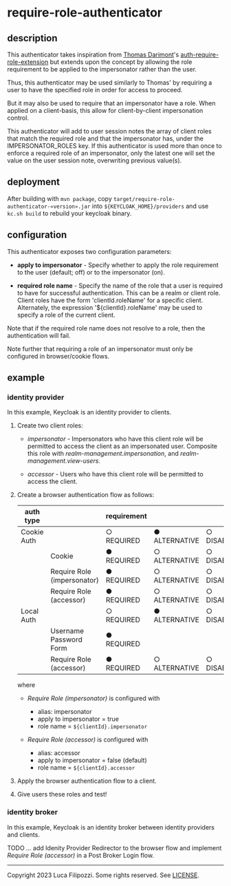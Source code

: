 # require-role-authenticator

## description

This authenticator takes inspiration from [Thomas Darimont][thomasd]'s
[auth-require-role-extension][authext] but extends upon the concept by allowing
the role requirement to be applied to the impersonator rather than the user.

Thus, this authenticator may be used similarly to Thomas' by requiring a user
to have the specified role in order for access to proceed.

But it may also be used to require that an impersonator have a role. When
applied on a client-basis, this allow for client-by-client impersonation
control.

This authenticator will add to user session notes the array of client roles
that match the required role and that the impersonator has, under the
IMPERSONATOR_ROLES key. If this authenticator is used more than once to
enforce a required role of an impersonator, only the latest one will
set the value on the user session note, overwriting previous value(s).

## deployment

After building with `mvn package`, copy
`target/require-role-authenticator-«version».jar` into
`${KEYCLOAK_HOME}/providers` and use `kc.sh build` to rebuild your keycloak
binary.

## configuration

This authenticator exposes two configuration parameters:

* __apply to impersonator__ - Specify whether to apply the role requirement to
                              the user (default; off) or to the impersonator
                              (on).

* __required role name__ - Specify the name of the role that a user is required
                           to have for successful authentication.  This can be
                           a realm or client role. Client roles have the form
                           'clientId.roleName' for a specific client.
                           Alternately, the expression '${clientId}.roleName'
                           may be used to specify a role of the current client. 

Note that if the required role name does not resolve to a role, then the
authentication will fail.

Note further that requiring a role of an impersonator must only be configured
in browser/cookie flows.

## example

### identity provider

In this example, Keycloak is an identity provider to clients.

1. Create two client roles:

    * _impersonator_ - Impersonators who have this client role will be
                       permitted to access the client as an impersonated user.
                       Composite this role with _realm-management.impersonation_,
                       and _realm-management.view-users_.

    * _accessor_ - Users who have this client role will be permitted to access the client.

2. Create a browser authentication flow as follows:

   | auth type   |                             | requirement   |               |               |               |
   | ------------| --------------------------- | ------------- | ------------- | ------------- | ------------- |
   | Cookie Auth |                             | ○ REQUIRED    | ● ALTERNATIVE | ○ DISABLED    | ○ CONDITIONAL |
   |             | Cookie                      | ● REQUIRED    | ○ ALTERNATIVE | ○ DISABLED    |               |
   |             | Require Role (impersonator) | ● REQUIRED    | ○ ALTERNATIVE | ○ DISABLED    |               |
   |             | Require Role (accessor)     | ● REQUIRED    | ○ ALTERNATIVE | ○ DISABLED    |               |
   | Local Auth  |                             | ○ REQUIRED    | ● ALTERNATIVE | ○ DISABLED    | ○ CONDITIONAL |
   |             | Username Password Form      | ● REQUIRED    |               |               |               |
   |             | Require Role (accessor)     | ● REQUIRED    | ○ ALTERNATIVE | ○ DISABLED    |               |

   where

   * _Require Role (impersonator)_ is configured with

     * alias: impersonator
     * apply to impersonator = true
     * role name = `${clientId}.impersonator`

   * _Require Role (accessor)_ is configured with

     * alias: accessor
     * apply to impersonator = false (default)
     * role name = `${clientId}.accessor`

3. Apply the browser authentication flow to a client.

4. Give users these roles and test!


### identity broker

In this example, Keycloak is an identity broker between identity providers and clients.

TODO ... add Idenity Provider Redirector to the browser flow and implement
_Require Role (accessor)_ in a Post Broker Login flow.


---
Copyright 2023 Luca Filipozzi. Some rights reserved. See [LICENSE][license].

[license]: https://github.com/LucaFilipozzi/keycloak-extensions/blob/main/LICENSE.md
[thomasd]: https://github.com/thomasdarimont
[authext]: https://github.com/thomasdarimont/keycloak-extension-playground/tree/master/auth-require-role-extension
